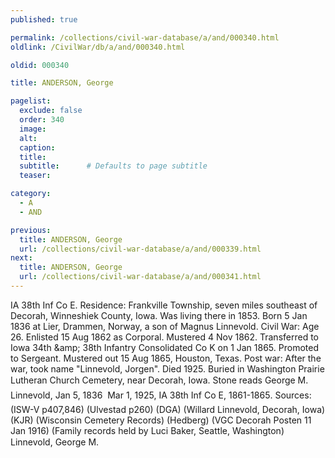 ```yaml
---
published: true

permalink: /collections/civil-war-database/a/and/000340.html
oldlink: /CivilWar/db/a/and/000340.html

oldid: 000340

title: ANDERSON, George

pagelist:
  exclude: false
  order: 340
  image: 
  alt:
  caption:
  title:
  subtitle:      # Defaults to page subtitle
  teaser:

category: 
  - A 
  - AND

previous:
  title: ANDERSON, George
  url: /collections/civil-war-database/a/and/000339.html  
next:
  title: ANDERSON, George
  url: /collections/civil-war-database/a/and/000341.html   
---
```

IA 38th Inf Co E. Residence: Frankville Township, seven miles southeast of Decorah, Winneshiek County, Iowa. Was living there in 1853. Born 5 Jan 1836 at Lier, Drammen, Norway, a son of Magnus Linnevold. Civil War: Age 26. Enlisted 15 Aug 1862 as Corporal. Mustered 4 Nov 1862. Transferred to Iowa 34th &amp;amp; 38th Infantry Consolidated Co K on 1 Jan 1865. Promoted to Sergeant. Mustered out 15 Aug 1865, Houston, Texas. Post war: After the war, took name &quot;Linnevold, Jorgen&quot;. Died 1925. Buried in Washington Prairie Lutheran Church Cemetery, near Decorah, Iowa. Stone reads &#147;George M. Linnevold, Jan 5, 1836 &#150; Mar 1, 1925, IA 38th Inf Co E, 1861-1865&#148;. Sources: (ISW-V p407,846) (Ulvestad p260) (DGA) (Willard Linnevold, Decorah, Iowa) (KJR) (Wisconsin Cemetery Records) (Hedberg) (VGC Decorah Posten 11 Jan 1916) (Family records held by Luci Baker, Seattle, Washington) &#147;Linnevold, George M.&#148;